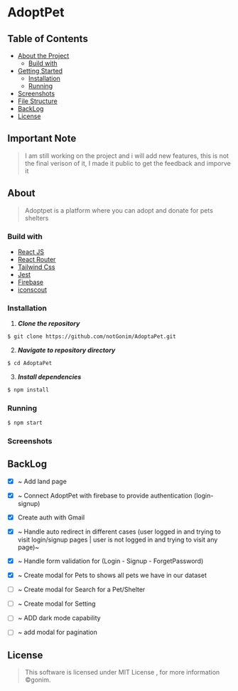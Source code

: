 # AdoptPet


## Table of Contents



- [About the Project](#about)
  - [Build with](#build-with)
- [Getting Started](#getting-started)
  - [Installation](#installation)
  - [Running](#running)
- [Screenshots](#screenshots)
- [File Structure](#file-structure)
- [BackLog](#backlog)
- [License](#license)



## Important Note
> I am still working on the project and i will add new features, this is not the final verison of it, I made it public to get the feedback and imporve it 



## About
>Adoptpet is a platform where you can adopt and donate for pets shelters




### Build with
- [React JS](https://reactjs.org/)
- [React Router](https://reacttraining.com/react-router/web/guides/quick-start)
- [Tailwind Css](https://tailwindcss.com/)
- [Jest](https://jestjs.io/)
- [Firebase](https://firebase.google.com/)
- [iconscout](https://iconscout.com/)


### Installation

1. **_Clone the repository_**

```sh
$ git clone https://github.com/notGonim/AdoptaPet.git
```
2. **_Navigate to repository directory_**
```sh
$ cd AdoptaPet
```

3. **_Install dependencies_**

```sh
$ npm install
```


### Running

```sh
$ npm start
```


### Screenshots









## BackLog
- [x] ~ Add land page 
- [x] ~ Connect AdoptPet with firebase to provide authentication (login-signup)
- [x] Create auth with  Gmail 
- [x] ~ Handle auto redirect in different cases (user logged in and trying to visit login/signup pages | user is not logged in and trying to visit any page)~
- [x] ~ Handle form validation for (Login - Signup - ForgetPassword)
- [x] ~ Create modal for Pets to shows all pets we have in our dataset 
- [ ] ~ Create modal for Search for a Pet/Shelter  
- [ ] ~ Create modal for Setting 
- [ ] ~ ADD dark mode capability
- [ ] ~ add modal for pagination 



## License

> This software is licensed under MIT License , for more information ©gonim.
